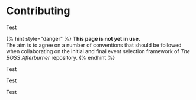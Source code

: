 # Contributing

Test

{% hint style="danger" %}
**This page is not yet in use.**  
The aim is to agree on a number of conventions that should be followed when collaborating on the initial and final event selection framework of _The BOSS Afterburner_ repository.
{% endhint %}

Test

Test

Test

